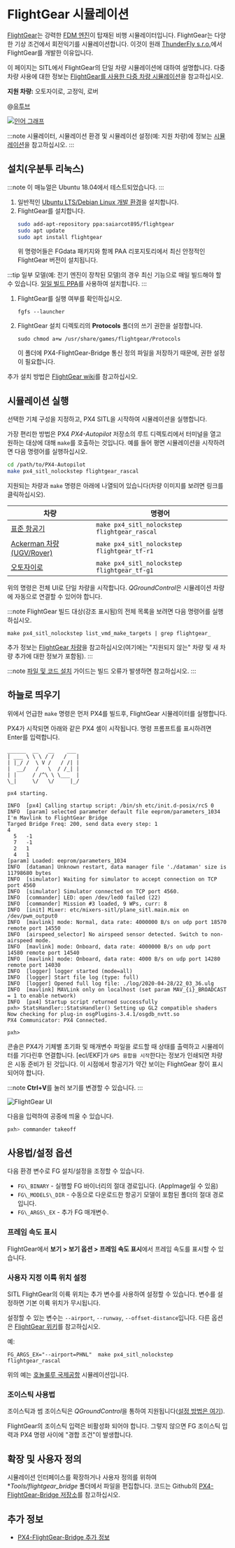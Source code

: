 # FlightGear 시뮬레이션

[FlightGear](https://www.flightgear.org/)는 강력한 [FDM 엔진](http://wiki.flightgear.org/Flight_Dynamics_Model)이 탑재된 비행 시뮬레이터입니다. FlightGear는 다양한 기상 조건에서 회전익기를 시뮬레이션합니다. 이것이 원래 [ThunderFly s.r.o.](https://www.thunderfly.cz/)에서 FlightGear를 개발한 이유입니다.

이 페이지는 SITL에서 FlightGear의 단일 차량 시뮬레이션에 대하여 설명합니다. 다중 차량 사용에 대한 정보는 [FlightGear를 사용한 다중 차량 시뮬레이션](../simulation/multi_vehicle_flightgear.md)을 참고하십시오.

**지원 차량:** 오토자이로, 고정익, 로버

@[유투브](https://youtu.be/iqdcN5Gj4wI)

[![인어 그래프 ](https://mermaid.ink/img/eyJjb2RlIjoiZ3JhcGggTFI7XG4gIEZsaWdodEdlYXIgLS0-IEZsaWdodEdlYXItQnJpZGdlO1xuICBGbGlnaHRHZWFyLUJyaWRnZSAtLT4gTUFWTGluaztcbiAgTUFWTGluayAtLT4gUFg0X1NJVEw7XG5cdCIsIm1lcm1haWQiOnsidGhlbWUiOiJkZWZhdWx0In0sInVwZGF0ZUVkaXRvciI6ZmFsc2V9)](https://mermaid-js.github.io/mermaid-live-editor/#/edit/eyJjb2RlIjoiZ3JhcGggTFI7XG4gIEZsaWdodEdlYXIgLS0-IEZsaWdodEdlYXItQnJpZGdlO1xuICBGbGlnaHRHZWFyLUJyaWRnZSAtLT4gTUFWTGluaztcbiAgTUFWTGluayAtLT4gUFg0X1NJVEw7XG5cdCIsIm1lcm1haWQiOnsidGhlbWUiOiJkZWZhdWx0In0sInVwZGF0ZUVkaXRvciI6ZmFsc2V9)


<!-- Original mermaid graph
graph LR;
  FlightGear-- >FlightGear-Bridge;
  FlightGear-Bridge-- >MAVLink;
  MAVLink-- >PX4_SITL;
-->

:::note
시뮬레이터, 시뮬레이션 환경 및 시뮬레이션 설정(예: 지원 차량)에 정보는 [시뮬레이션](../simulation/README.md)을 참고하십시오.
:::

<a id="installation"></a>

## 설치(우분투 리눅스)

:::note
이 매뉴얼은 Ubuntu 18.04에서 테스트되었습니다.
:::

1. 일반적인 [Ubuntu LTS/Debian Linux 개발 환경](../dev_setup/dev_env_linux_ubuntu.md)을 설치합니다.
1. FlightGear를 설치합니다.
   ```sh
   sudo add-apt-repository ppa:saiarcot895/flightgear
   sudo apt update
   sudo apt install flightgear
   ```
   위 명령어들은 FGdata 패키지와 함께 PAA 리포지토리에서 최신 안정적인 FlightGear 버전이 설치됩니다.

:::tip
일부 모델(예: 전기 엔진이 장착된 모델)의 경우 최신 기능으로 매일 빌드해야 할 수 있습니다. [일일 빌드 PPA](https://launchpad.net/~saiarcot895/+archive/ubuntu/flightgear-edge)를 사용하여 설치합니다.
:::

1. FlightGear를 실행 여부를 확인하십시오.
   ```
   fgfs --launcher
   ```
1. FlightGear 설치 디렉토리의 **Protocols** 폴더의 쓰기 권한을 설정합니다.
   ```
   sudo chmod a+w /usr/share/games/flightgear/Protocols
   ```
   이 폴더에 PX4-FlightGear-Bridge 통신 정의 파일을 저장하기 때문에, 권한 설정이 필요합니다.

추가 설치 방법은 [FlightGear wiki](http://wiki.flightgear.org/Howto:Install_Flightgear_from_a_PPA)를 참고하십시오.   

<a id="running"></a>

## 시뮬레이션 실행

선택한 기체 구성을 지정하고, PX4 SITL을 시작하여 시뮬레이션을 실행합니다.

가장 편리한 방법은 PX4 *PX4-Autopilot* 저장소의 루트 디렉토리에서 터미널을 열고 원하는 대상에 대해 `make`를 호출하는 것입니다. 예를 들어 평면 시뮬레이션을 시작하려면 다음 명령어를 실행하십시오.
```sh
cd /path/to/PX4-Autopilot
make px4_sitl_nolockstep flightgear_rascal
```

지원되는 차량과 `make` 명령은 아래에 나열되어 있습니다(차량 이미지를 보려면 링크를 클릭하십시오).

| 차량                                                                  | 명령어                                          |
| ------------------------------------------------------------------- | -------------------------------------------- |
| [표준 항공기](../simulation/flightgear_vehicles.md#standard_plane)       | `make px4_sitl_nolockstep flightgear_rascal` |
| [Ackerman 차량 (UGV/Rover)](../simulation/flightgear_vehicles.md#ugv) | `make px4_sitl_nolockstep flightgear_tf-r1`  |
| [오토자이로 ](../simulation/flightgear_vehicles.md#autogyro)             | `make px4_sitl_nolockstep flightgear_tf-g1`  |

위의 명령은 전체 UI로 단일 차량을 시작합니다. *QGroundControl*은 시뮬레이션 차량에 자동으로 연결할 수 있어야 합니다.

:::note
FlightGear 빌드 대상(강조 표시됨)의 전체 목록을 보려면 다음 명령어를 실행하십시오.
```
make px4_sitl_nolockstep list_vmd_make_targets | grep flightgear_
```
추가 정보는 [FlightGear 차량](../simulation/flightgear_vehicles.md)을 참고하십시오(여기에는 "지원되지 않는" 차량 및 새 차량 추가에 대한 정보가 포함됨).
:::

:::note
[파일 및 코드 설치](../dev_setup/dev_env.md) 가이드는 빌드 오류가 발생하면 참고하십시오.
:::

## 하늘로 띄우기

위에서 언급한 `make` 명령은 먼저 PX4를 빌드후, FlightGear 시뮬레이터를 실행합니다.

PX4가 시작되면 아래와 같은 PX4 셸이 시작됩니다. 명령 프롬프트를 표시하려면 Enter를 입력합니다.

```
______  __   __    ___
| ___ \ \ \ / /   /   |
| |_/ /  \ V /   / /| |
|  __/   /   \  / /_| |
| |     / /^\ \ \___  |
\_|     \/   \/     |_/

px4 starting.

INFO  [px4] Calling startup script: /bin/sh etc/init.d-posix/rcS 0
INFO  [param] selected parameter default file eeprom/parameters_1034
I'm Mavlink to FlightGear Bridge
Targed Bridge Freq: 200, send data every step: 1
4
  5   -1
  7   -1
  2   1
  4   1
[param] Loaded: eeprom/parameters_1034
INFO  [dataman] Unknown restart, data manager file './dataman' size is 11798680 bytes
INFO  [simulator] Waiting for simulator to accept connection on TCP port 4560
INFO  [simulator] Simulator connected on TCP port 4560.
INFO  [commander] LED: open /dev/led0 failed (22)
INFO  [commander] Mission #3 loaded, 9 WPs, curr: 8
INFO  [init] Mixer: etc/mixers-sitl/plane_sitl.main.mix on /dev/pwm_output0
INFO  [mavlink] mode: Normal, data rate: 4000000 B/s on udp port 18570 remote port 14550
INFO  [airspeed_selector] No airspeed sensor detected. Switch to non-airspeed mode.
INFO  [mavlink] mode: Onboard, data rate: 4000000 B/s on udp port 14580 remote port 14540
INFO  [mavlink] mode: Onboard, data rate: 4000 B/s on udp port 14280 remote port 14030
INFO  [logger] logger started (mode=all)
INFO  [logger] Start file log (type: full)
INFO  [logger] Opened full log file: ./log/2020-04-28/22_03_36.ulg
INFO  [mavlink] MAVLink only on localhost (set param MAV_{i}_BROADCAST = 1 to enable network)
INFO  [px4] Startup script returned successfully
pxh> StatsHandler::StatsHandler() Setting up GL2 compatible shaders
Now checking for plug-in osgPlugins-3.4.1/osgdb_nvtt.so
PX4 Communicator: PX4 Connected.

pxh>
```

콘솔은 PX4가 기체별 초기화 및 매개변수 파일을 로드할 때 상태를 출력하고 시뮬레이터를 기다린후 연결합니다. [ecl/EKF]가 `GPS 융합을 시작`한다는 정보가 인쇄되면 차량은 시동 준비가 된 것입니다. 이 시점에서 항공기가 약간 보이는 FlightGear 창이 표시되어야 합니다.


:::note
**Ctrl+V**를 눌러 보기를 변경할 수 있습니다.
:::

![FlightGear UI](../../assets/simulation/flightgear/flightgearUI.jpg)

다음을 입력하여 공중에 띄울 수 있습니다.

```sh
pxh> commander takeoff
```

## 사용법/설정 옵션

다음 환경 변수로 FG 설치/설정을 조정할 수 있습니다.

- `FG\_BINARY` - 실행할 FG 바이너리의 절대 경로입니다. (AppImage일 수 있음)
- `FG\_MODELS\_DIR` - 수동으로 다운로드한 항공기 모델이 포함된 폴더의 절대 경로입니다.
- `FG\_ARGS\_EX` - 추가 FG 매개변수.

<a id="frame_rate"></a>

### 프레임 속도 표시

FlightGear에서 **보기 > 보기 옵션 > 프레임 속도 표시**에서 프레임 속도를 표시할 수 있습니다.

<a id="custom_takeoff_location"></a>

### 사용자 지정 이륙 위치 설정

SITL FlightGear의 이륙 위치는 추가 변수를 사용하여 설정할 수 있습니다. 변수를 설정하면 기본 이륙 위치가 무시됩니다.

설정할 수 있는 변수는 `--airport`, `--runway`, `--offset-distance`입니다. 다른 옵션은 [FlightGear 위키](http://wiki.flightgear.org/Command_line_options#Initial_Position_and_Orientation)를 참고하십시오.

예:
```
FG_ARGS_EX="--airport=PHNL"  make px4_sitl_nolockstep flightgear_rascal
```

위의 예는 [호놀룰루 국제공항](http://wiki.flightgear.org/Suggested_airports) 시뮬레이션입니다.

<a id="joystick"></a>

### 조이스틱 사용법

조이스틱과 썸 조이스틱은 *QGroundControl*을 통하여 지원됩니다([설정 방법은 여기](../simulation/README.md#joystick-gamepad-integration)).

FlightGear의 조이스틱 입력은 비활성화 되어야 합니다. 그렇지 않으면 FG 조이스틱 입력과 PX4 명령 사이에 "경합 조건"이 발생합니다.


## 확장 및 사용자 정의

시뮬레이션 인터페이스를 확장하거나 사용자 정의를 위하여 **Tools/flightgear_bridge* 폴더에서 파일을 편집합니다. 코드는 Github의 [PX4-FlightGear-Bridge 저장소](https://github.com/ThunderFly-aerospace/PX4-FlightGear-Bridge)를 참고하십시오.


## 추가 정보

* [PX4-FlightGear-Bridge 추가 정보](https://github.com/ThunderFly-aerospace/PX4-FlightGear-Bridge)
